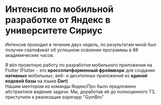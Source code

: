 # Интенсив по мобильной разработке от Яндекс в университете Сириус
Интенсив проходил в течение двух недель, по результатам мной был получен сертификат об успешном освоении программы в 88 академических часов. 

Я вёл проектную работу по разработке мобильного приложения на Flutter
(Flutter - это **кроссплатформенный фреймворк** для создания **нативных** мобильных, веб- и десктопных приложений из **единой кодовой базы** на языке **Dart**)  
Нашим ментором из команды ЯндексПро было предложено абстрактное видение задачи. Мы, доработав её до полноценного ТЗ, приступили к реализации superapp "GymBro" 